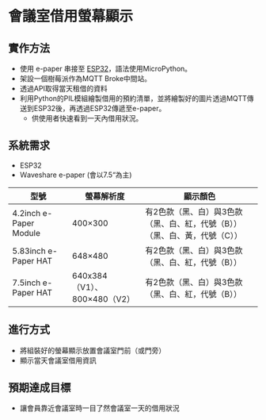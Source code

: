 # 會議室借用螢幕顯示

## 實作方法

- 使用 e-paper 串接至 [ESP32](https://www.waveshare.com/wiki/E-Paper_ESP32_Driver_Board#Local_Demo)，語法使用MicroPython。
- 架設一個樹莓派作為MQTT Broke中間站。
- 透過API取得當天租借的資料
- 利用Python的PIL模組繪製借用的預約清單，並將繪製好的圖片透過MQTT傳送到ESP32後，再透過ESP32傳遞至e-paper。
  - 供使用者快速看到一天內借用狀況。

## 系統需求

- ESP32
- Ｗaveshare e-paper (會以7.5“為主)

|  型號  |  螢幕解析度  |  顯示顏色  |
|  ----  | ---- | ---- |
|  4.2inch e-Paper Module  | 400×300 | 有2色款（黑、白）與3色款（黑、白、紅，代號（B））（黑、白、黃，代號（C）） |
|  5.83inch e-Paper HAT  | 648×480 |有2色款（黑、白）與3色款（黑、白、紅，代號（B）） |
|  7.5inch e-Paper HAT  | 640x384（V1）、800×480（V2） | 有2色款（黑、白）與3色款（黑、白、紅，代號（B）） |

## 進行方式

- 將組裝好的螢幕顯示放置會議室門前（或門旁）
- 顯示當天會議室借用資訊

## 預期達成目標

- 讓會員靠近會議室時一目了然會議室一天的借用狀況
